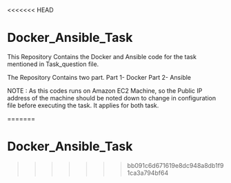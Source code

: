 <<<<<<< HEAD
# Docker_Ansible_Task
This Repository Contains the Docker and Ansible code for the task mentioned in Task_question file.

The Repository Contains two part. 
Part 1- Docker 
Part 2- Ansible


NOTE : As this codes runs on Amazon EC2 Machine, so the Public IP address of the machine should be noted down to change in configuration file before executing the task. It applies for both task.



=======
# Docker_Ansible_Task
>>>>>>> bb091c6d671619e8dc948a8db1f91ca3a794bf64
